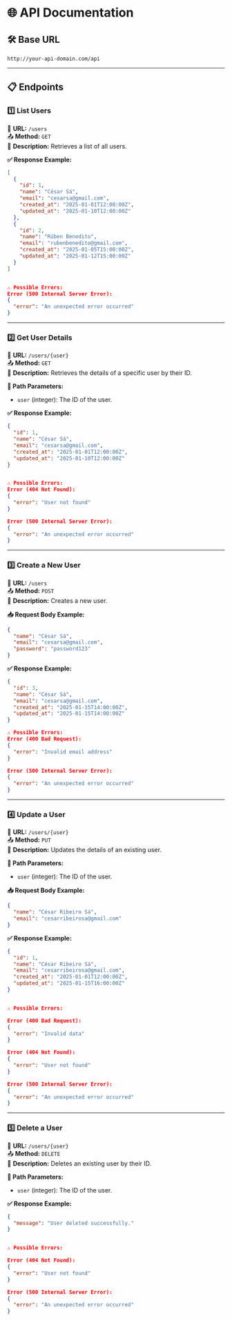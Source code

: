 # 🌐 API Documentation

## 🛠️ Base URL
```
http://your-api-domain.com/api
```

---

## 📋 Endpoints

### 1️⃣ List Users
🔗 **URL:** `/users`  
📤 **Method:** `GET`  
📝 **Description:** Retrieves a list of all users.  

**✅ Response Example:**
```json
[
  {
    "id": 1,
    "name": "César Sá",
    "email": "cesarsa@gmail.com",
    "created_at": "2025-01-01T12:00:00Z",
    "updated_at": "2025-01-10T12:00:00Z"
  },
  {
    "id": 2,
    "name": "Rúben Benedito",
    "email": "rubenbenedito@gmail.com",
    "created_at": "2025-01-05T15:00:00Z",
    "updated_at": "2025-01-12T15:00:00Z"
  }
]


⚠️ Possible Errors:
Error (500 Internal Server Error):
{
  "error": "An unexpected error occurred"
}

```

---

### 2️⃣ Get User Details
🔗 **URL:** `/users/{user}`  
📤 **Method:** `GET`  
📝 **Description:** Retrieves the details of a specific user by their ID.  

**🔢 Path Parameters:**
- `user` (integer): The ID of the user.

**✅ Response Example:**
```json
{
  "id": 1,
  "name": "César Sá",
  "email": "cesarsa@gmail.com",
  "created_at": "2025-01-01T12:00:00Z",
  "updated_at": "2025-01-10T12:00:00Z"
}


⚠️ Possible Errors:
Error (404 Not Found):
{
  "error": "User not found"
}

Error (500 Internal Server Error):
{
  "error": "An unexpected error occurred"
}


```

---

### 3️⃣ Create a New User
🔗 **URL:** `/users`  
📤 **Method:** `POST`  
📝 **Description:** Creates a new user.  

**📥 Request Body Example:**
```json
{
  "name": "César Sá",
  "email": "cesarsa@gmail.com",
  "password": "password123"
}
```

**✅ Response Example:**
```json
{
  "id": 3,
  "name": "César Sá",
  "email": "cesarsa@gmail.com",
  "created_at": "2025-01-15T14:00:00Z",
  "updated_at": "2025-01-15T14:00:00Z"
}

⚠️ Possible Errors:
Error (400 Bad Request):
{
  "error": "Invalid email address"
}

Error (500 Internal Server Error):
{
  "error": "An unexpected error occurred"
}
```

---

### 4️⃣ Update a User
🔗 **URL:** `/users/{user}`  
📤 **Method:** `PUT`  
📝 **Description:** Updates the details of an existing user.  

**🔢 Path Parameters:**
- `user` (integer): The ID of the user.

**📥 Request Body Example:**
```json
{
  "name": "César Ribeiro Sá",
  "email": "cesarribeirosa@gmail.com"
}
```

**✅ Response Example:**
```json
{
  "id": 1,
  "name": "César Ribeiro Sá",
  "email": "cesarribeirosa@gmail.com",
  "created_at": "2025-01-01T12:00:00Z",
  "updated_at": "2025-01-15T16:00:00Z"
}


⚠️ Possible Errors:

Error (400 Bad Request):
{
  "error": "Invalid data"
}

Error (404 Not Found):
{
  "error": "User not found"
}

Error (500 Internal Server Error):
{
  "error": "An unexpected error occurred"
}

```

---

### 5️⃣ Delete a User
🔗 **URL:** `/users/{user}`  
📤 **Method:** `DELETE`  
📝 **Description:** Deletes an existing user by their ID.  

**🔢 Path Parameters:**
- `user` (integer): The ID of the user.

**✅ Response Example:**
```json
{
  "message": "User deleted successfully."
}


⚠️ Possible Errors:

Error (404 Not Found):
{
  "error": "User not found"
}

Error (500 Internal Server Error):
{
  "error": "An unexpected error occurred"
}
